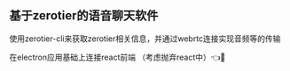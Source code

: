 ## 基于zerotier的语音聊天软件
使用zerotier-cli来获取zerotier相关信息，并通过webrtc连接实现音频等的传输

在electron应用基础上连接react前端
（考虑抛弃react中）👈🤣